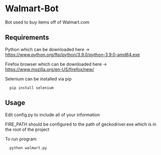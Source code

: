 # Walmart-Bot
Bot used to buy items off of Walmart.com

## Requirements
Python which can be downloaded here -> https://www.python.org/ftp/python/3.9.0/python-3.9.0-amd64.exe

Firefox browser which can be downloaded here -> https://www.mozilla.org/en-US/firefox/new/


Selenium can be installed via pip

      pip install selenium
      
## Usage
Edit config.py to include all of your information

FIRE_PATH should be configured to the path of geckodriver.exe which is in the root of the project

To run program

      python walmart.py
